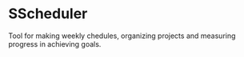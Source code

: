 
SScheduler
==============

Tool for making weekly chedules, organizing projects and measuring progress in achieving goals. 


